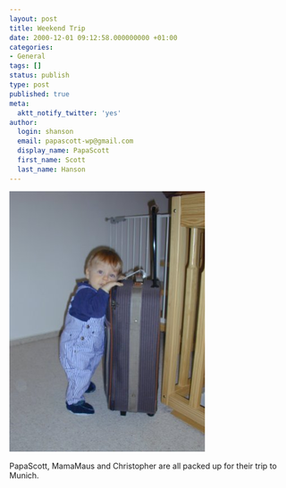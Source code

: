 ```yaml
---
layout: post
title: Weekend Trip
date: 2000-12-01 09:12:58.000000000 +01:00
categories:
- General
tags: []
status: publish
type: post
published: true
meta:
  aktt_notify_twitter: 'yes'
author:
  login: shanson
  email: papascott-wp@gmail.com
  display_name: PapaScott
  first_name: Scott
  last_name: Hanson
---
```

<p><img src="/wordpress/wp-content/uploads/2000/12/Travel.jpg" height="467" width="350" border="0" alt="Travel: " /></p>
<p>PapaScott, MamaMaus and Christopher are all packed up for their trip to Munich.</p>
